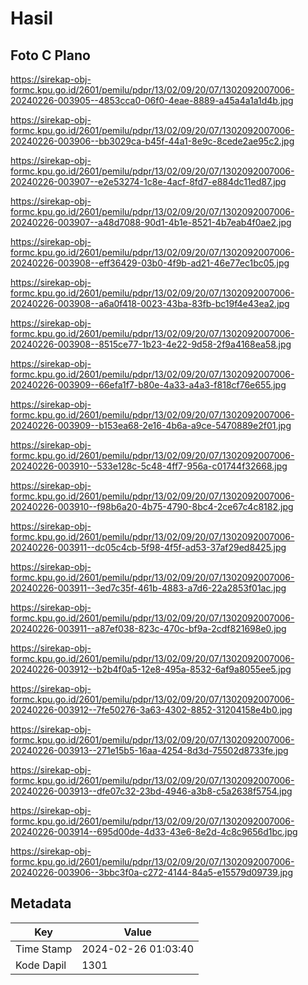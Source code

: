 # Hasil

## Foto C Plano

https://sirekap-obj-formc.kpu.go.id/2601/pemilu/pdpr/13/02/09/20/07/1302092007006-20240226-003905--4853cca0-06f0-4eae-8889-a45a4a1a1d4b.jpg

https://sirekap-obj-formc.kpu.go.id/2601/pemilu/pdpr/13/02/09/20/07/1302092007006-20240226-003906--bb3029ca-b45f-44a1-8e9c-8cede2ae95c2.jpg

https://sirekap-obj-formc.kpu.go.id/2601/pemilu/pdpr/13/02/09/20/07/1302092007006-20240226-003907--e2e53274-1c8e-4acf-8fd7-e884dc11ed87.jpg

https://sirekap-obj-formc.kpu.go.id/2601/pemilu/pdpr/13/02/09/20/07/1302092007006-20240226-003907--a48d7088-90d1-4b1e-8521-4b7eab4f0ae2.jpg

https://sirekap-obj-formc.kpu.go.id/2601/pemilu/pdpr/13/02/09/20/07/1302092007006-20240226-003908--eff36429-03b0-4f9b-ad21-46e77ec1bc05.jpg

https://sirekap-obj-formc.kpu.go.id/2601/pemilu/pdpr/13/02/09/20/07/1302092007006-20240226-003908--a6a0f418-0023-43ba-83fb-bc19f4e43ea2.jpg

https://sirekap-obj-formc.kpu.go.id/2601/pemilu/pdpr/13/02/09/20/07/1302092007006-20240226-003908--8515ce77-1b23-4e22-9d58-2f9a4168ea58.jpg

https://sirekap-obj-formc.kpu.go.id/2601/pemilu/pdpr/13/02/09/20/07/1302092007006-20240226-003909--66efa1f7-b80e-4a33-a4a3-f818cf76e655.jpg

https://sirekap-obj-formc.kpu.go.id/2601/pemilu/pdpr/13/02/09/20/07/1302092007006-20240226-003909--b153ea68-2e16-4b6a-a9ce-5470889e2f01.jpg

https://sirekap-obj-formc.kpu.go.id/2601/pemilu/pdpr/13/02/09/20/07/1302092007006-20240226-003910--533e128c-5c48-4ff7-956a-c01744f32668.jpg

https://sirekap-obj-formc.kpu.go.id/2601/pemilu/pdpr/13/02/09/20/07/1302092007006-20240226-003910--f98b6a20-4b75-4790-8bc4-2ce67c4c8182.jpg

https://sirekap-obj-formc.kpu.go.id/2601/pemilu/pdpr/13/02/09/20/07/1302092007006-20240226-003911--dc05c4cb-5f98-4f5f-ad53-37af29ed8425.jpg

https://sirekap-obj-formc.kpu.go.id/2601/pemilu/pdpr/13/02/09/20/07/1302092007006-20240226-003911--3ed7c35f-461b-4883-a7d6-22a2853f01ac.jpg

https://sirekap-obj-formc.kpu.go.id/2601/pemilu/pdpr/13/02/09/20/07/1302092007006-20240226-003911--a87ef038-823c-470c-bf9a-2cdf821698e0.jpg

https://sirekap-obj-formc.kpu.go.id/2601/pemilu/pdpr/13/02/09/20/07/1302092007006-20240226-003912--b2b4f0a5-12e8-495a-8532-6af9a8055ee5.jpg

https://sirekap-obj-formc.kpu.go.id/2601/pemilu/pdpr/13/02/09/20/07/1302092007006-20240226-003912--7fe50276-3a63-4302-8852-31204158e4b0.jpg

https://sirekap-obj-formc.kpu.go.id/2601/pemilu/pdpr/13/02/09/20/07/1302092007006-20240226-003913--271e15b5-16aa-4254-8d3d-75502d8733fe.jpg

https://sirekap-obj-formc.kpu.go.id/2601/pemilu/pdpr/13/02/09/20/07/1302092007006-20240226-003913--dfe07c32-23bd-4946-a3b8-c5a2638f5754.jpg

https://sirekap-obj-formc.kpu.go.id/2601/pemilu/pdpr/13/02/09/20/07/1302092007006-20240226-003914--695d00de-4d33-43e6-8e2d-4c8c9656d1bc.jpg

https://sirekap-obj-formc.kpu.go.id/2601/pemilu/pdpr/13/02/09/20/07/1302092007006-20240226-003906--3bbc3f0a-c272-4144-84a5-e15579d09739.jpg


## Metadata

| Key        | Value               |
| ---------- | ------------------- |
| Time Stamp | 2024-02-26 01:03:40 |
| Kode Dapil | 1301                |



